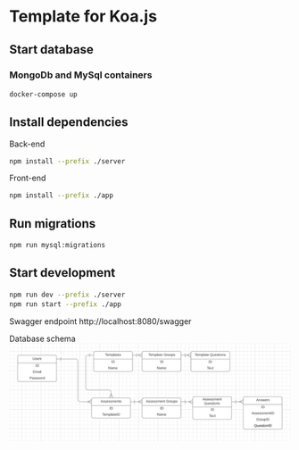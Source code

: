 # Template for Koa.js

## Start database

### MongoDb and MySql containers
```bash
docker-compose up
```

## Install dependencies

Back-end
```bash
npm install --prefix ./server
```

Front-end
```bash
npm install --prefix ./app
```

## Run migrations
```bash
npm run mysql:migrations
```

## Start development
```bash
npm run dev --prefix ./server
npm run start --prefix ./app

```

Swagger endpoint http://localhost:8080/swagger

Database schema
![img_1.png](docs/img/img_1.png)